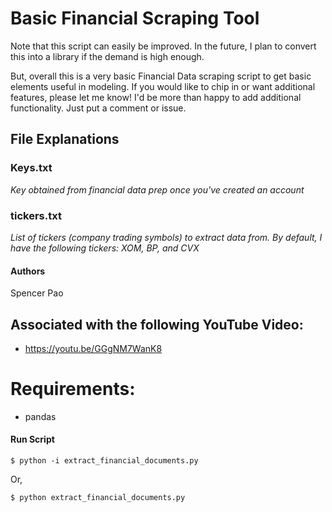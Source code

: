 # Basic Financial Scraping Tool
Note that this script can easily be improved. In the future, I plan to convert this into a library if the demand is high enough.

But, overall this is a very basic Financial Data scraping script to get basic elements useful in modeling. If you would like to chip in or want additional features, please let me know! I'd be more than happy to add additional functionality. Just put a comment or issue.

## File Explanations   
### Keys.txt
_Key obtained from financial data prep once you've created an account_
### tickers.txt
_List of tickers (company trading symbols) to extract data from. By default, I have the following tickers: XOM, BP, and CVX_

#### Authors
Spencer Pao

## Associated with the following YouTube Video:
- https://youtu.be/GGgNM7WanK8

# Requirements:
- pandas


#### Run Script
```
$ python -i extract_financial_documents.py
```
Or,
```
$ python extract_financial_documents.py
```
